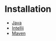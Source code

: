 Installation
============

* [Java](https://java.com/en/download/manual.jsp)
* [Intellij](https://www.jetbrains.com/idea/download/#section=windows)
* [Maven](https://maven.apache.org/download.cgi)
